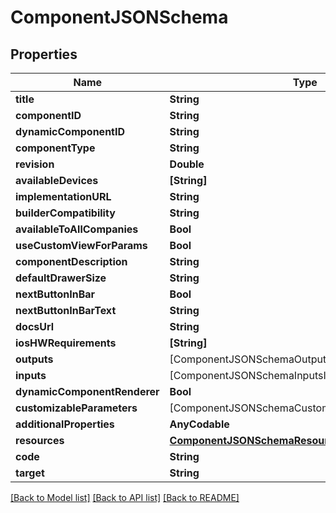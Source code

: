 # ComponentJSONSchema

## Properties
Name | Type | Description | Notes
------------ | ------------- | ------------- | -------------
**title** | **String** |  | 
**componentID** | **String** |  | 
**dynamicComponentID** | **String** |  | [optional] 
**componentType** | **String** |  | 
**revision** | **Double** |  | 
**availableDevices** | **[String]** |  | 
**implementationURL** | **String** |  | 
**builderCompatibility** | **String** |  | 
**availableToAllCompanies** | **Bool** |  | 
**useCustomViewForParams** | **Bool** |  | [optional] 
**componentDescription** | **String** |  | 
**defaultDrawerSize** | **String** |  | [optional] 
**nextButtonInBar** | **Bool** |  | [optional] 
**nextButtonInBarText** | **String** |  | [optional] 
**docsUrl** | **String** |  | [optional] 
**iosHWRequirements** | **[String]** |  | [optional] 
**outputs** | [ComponentJSONSchemaOutputsInner] |  | [optional] 
**inputs** | [ComponentJSONSchemaInputsInner] |  | [optional] 
**dynamicComponentRenderer** | **Bool** |  | 
**customizableParameters** | [ComponentJSONSchemaCustomizableParametersInner] |  | [optional] 
**additionalProperties** | **AnyCodable** |  | [optional] 
**resources** | [**ComponentJSONSchemaResources**](ComponentJSONSchemaResources.md) |  | [optional] 
**code** | **String** |  | [optional] 
**target** | **String** |  | [optional] 

[[Back to Model list]](../README.md#documentation-for-models) [[Back to API list]](../README.md#documentation-for-api-endpoints) [[Back to README]](../README.md)


